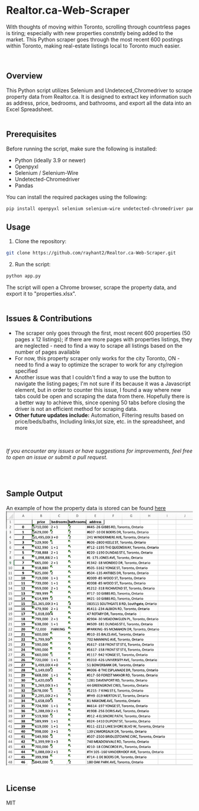 # Realtor.ca-Web-Scraper
With thoughts of moving within Toronto, scrolling through countrless pages is tiring; especially with new properties constntly being added to the market. This Python scraper goes through the most recent 600 postings within Toronto, making real-estate listings local to Toronto much easier.

<br>

## Overview
This Python script utilizes Selenium and Undeteced_Chromedriver to scrape property data from Realtor.ca. It is designed to extract key information such as address, price, bedrooms, and bathrooms, and export all the data into an Excel Spreadsheet. 
<br>
<br>

## Prerequisites

Before running the script, make sure the following is installed:
* Python (ideally 3.9 or newer)
* Openpyxl
* Selenium / Selenium-Wire
* Undetected-Chromedriver
* Pandas

You can install the required packages using the following:

```bash
pip install openpyxl selenium selenium-wire undetected-chromedriver pandas
```


## Usage

1. Clone the repository:
```bash
git clone https://github.com/rayhant2/Realtor.ca-Web-Scraper.git
```
2. Run the script:
```bash
python app.py
```
The script will open a Chrome browser, scrape the property data, and export it to "properties.xlsx".
<br>
<br>

## Issues & Contributions

- The scraper only goes through the first, most recent 600 properties (50 pages x 12 listings); if there are more pages with properties listings, they are neglected - need to find a way to scrape all listings based on the number of pages available
- For now, this property scraper only works for the city Toronto, ON - need to find a way to optimize the scraper to work for any cty/region specified
- Another issue was that I couldn't find a way to use the button to navigate the listing pages; I'm not sure if its because it was a Javascript element, but in order to counter this issue, I found a way where new tabs could be open and scraping the data from there. Hopefully there is a better way to achieve this, since opening 50 tabs before closing the driver is not an efficient method for scraping data.
  <br>
- **Other future updates include:** Automation, Filtering results based on price/beds/baths, Including links,lot size, etc. in the spreadsheet, and more
<br>

*If you encounter any issues or have suggestions for improvements, feel free to open an issue or submit a pull request.*

<br>
<br>

## Sample Output

An example of how the property data is stored can be found [here](https://docs.google.com/spreadsheets/d/1aM_vApPpdhtAUYlaJLqrn1uvG76cN5xt/edit?usp=sharing&ouid=110438645510711714527&rtpof=true&sd=true)
<br>
![Image](/output/properties.jpg)
<br>
<br>

## License
MIT
